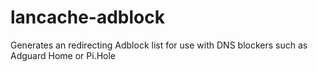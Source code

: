 # lancache-adblock
Generates an redirecting Adblock list for use with DNS blockers such as Adguard Home or Pi.Hole
